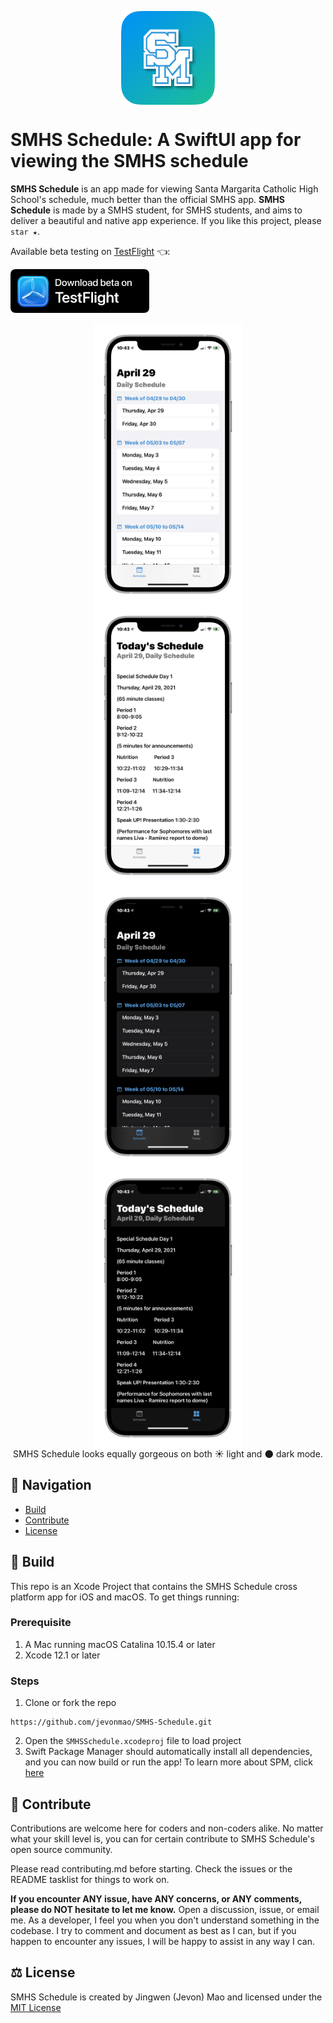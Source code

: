 <p align="center">
    <img src="./Assets/Icons/App-Icon.png" style="display: block; margin: auto;"/ height="150px">
</p>

# SMHS Schedule: A SwiftUI app for viewing the SMHS schedule
**SMHS Schedule** is an app made for viewing Santa Margarita Catholic High School's schedule, much better than the official SMHS app. **SMHS Schedule** is made by a SMHS student, for SMHS students, and aims to deliver a beautiful and native app experience. If you like this project, please `star ★`. 

Available beta testing on [TestFlight](https://testflight.apple.com/join/NkPUafoE) 👈:

[<img src="./Assets/Icons/Beta-Badge.png" height="70px">](https://testflight.apple.com/join/NkPUafoE)

<p align="center">
    <img src="./Assets/Screenshots/ScheduleScreen-Light.png" style="display: block; margin: auto;"/ height="450px">
    <img src="./Assets/Screenshots/TodayScreen-Light.png" style="display: block; margin: auto;"/ height="450px">
    <img src="./Assets/Screenshots/ScheduleScreen-Dark.png" style="display: block; margin: auto;"/ height="450px">
    <img src="./Assets/Screenshots/TodayScreen-Dark.png" style="display: block; margin: auto;"/ height="450px">
    SMHS Schedule looks equally gorgeous on both ☀️ light and 🌑 dark mode.
</p>

## 🧭 Navigation
- [Build](#-build)
- [Contribute](#-contribute)
- [License](#-license)

## 🔨 Build
This repo is an Xcode Project that contains the SMHS Schedule cross platform app for iOS and macOS. To get things running:

### Prerequisite
1. A Mac running macOS Catalina 10.15.4 or later
2. Xcode 12.1 or later

### Steps
1. Clone or fork the repo 
```
https://github.com/jevonmao/SMHS-Schedule.git
```
2. Open the `SMHSSchedule.xcodeproj` file to load project
3. Swift Package Manager should automatically install all dependencies, and you can now build or run the app!
To learn more about SPM, click [here](https://swift.org/package-manager/)

## 💪 Contribute

Contributions are welcome here for coders and non-coders alike. No matter what your skill level is, you can for certain contribute to SMHS Schedule's open source community. 

Please read contributing.md before starting. Check the issues or the README tasklist for things to work on.

**If you encounter ANY issue, have ANY concerns, or ANY comments, please do NOT hesitate to let me know.** Open a discussion, issue, or email me. As a developer, I feel you when you don't understand something in the codebase. I try to comment and document as best as I can, but if you happen to encounter any issues, I will be happy to assist in any way I can.

## ⚖️ License
SMHS Schedule is created by Jingwen (Jevon) Mao and licensed under the [MIT License](https://jingwen-mao.mit-license.org)


